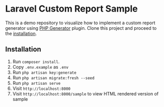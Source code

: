 # Laravel Custom Report Sample

This is a demo repository to visualize how to implement a custom report generator using [PHP Generator](https://github.com/pratamatama/php-generator) plugin. Clone this project and proceed to the [installation](#installation).

## Installation

1. Run `composer install`.
2. Copy `.env.example` as `.env`
3. Run `php artisan key:generate`
4. Run `php artisan migrate:fresh --seed`
5. Run `php artisan serve`
6. Visit `http://localhost:8000`
7. Visit `http://localhost:8000/sample` to view HTML rendered version of sample
